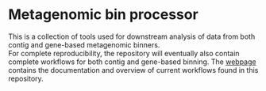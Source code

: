 # Metagenomic bin processor
This is a collection of tools used for downstream analysis of data from both contig and gene-based metagenomic binners. <br>
For complete reproducibility, the repository will eventually also contain complete workflows for both contig and gene-based binning.
The [webpage](https://gisledk.github.io/Vamb_tools/) contains the documentation and overview of current workflows found in this repository.
